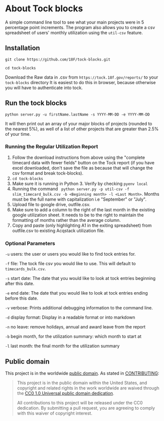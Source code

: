# About Tock blocks

A simple command line tool to see what your main projects were in 5 percentage point increments. The program also allows you to create a csv spreadsheet of users' monthly utilization using the `util-csv` feature.

## Installation
```
git clone https://github.com/18F/tock-blocks.git

cd tock-blocks
```

Download the Raw data in .csv from `https://tock.18f.gov/reports/` to your `tock-blocks` directory
It is easiest to do this in browser, because otherwise you will have to authenticate into tock.

## Run the tock blocks

`python server.py -u firstName.lastName -s YYYY-MM-DD -e YYYY-MM-DD`

It will then print out an array of your major blocks of projects (rounded to the nearest 5%), as well of a list of other projects that are greater than 2.5% of your time.
### Running the Regular Utilization Report
1. Follow the download instructions from above using the "complete timecard data with fewer fields" button on the Tock report (if you have excel downloaded, don't save the file as because that will change the csv format and break tock-blocks).
2. `cd tock-blocks`
3. Make sure it is running in Python 3. Verify by checking `pyenv local`
4. Running the command ` python server.py -p util-csv -f slim_timecard_bulk.csv -b <Beginning month> -l <Last Month>`. Months must be the full name with capitalization i.e "September" or "July".
5. Upload file to google drive, outfile.csv.
6. Make sure to add a column to the right of the last month in the existing google utilization sheet. It needs to be to the right to maintain the formatting of months rather than the average column.
7. Copy and paste (only highlighting A1 in the exiting spreadsheet) from outfile.csv to existing Acqstack utilization file.






### Optional Parameters
`-u` users: the user or users you would like to find tock entries for.

`-f` file: The tock file csv you would like to use. This will default to `timecards_bulk.csv`.

`-s` start date: The date that you would like to look at tock entries beginning after this date.

`-e` end date: The date that you would like to look at tock entries ending before this date.

`-v` verbose: Prints additional debugging information to the command line.

`-d` display format: Display in a readable format or into markdown

`-n` no leave: remove holidays, annual and award leave from the report

`-b` begin month, for the utilization summary: which month to start at

`-l` last month: the final month for the utilization summary



## Public domain

This project is in the worldwide [public domain](LICENSE.md). As stated in [CONTRIBUTING](CONTRIBUTING.md):

> This project is in the public domain within the United States, and copyright and related rights in the work worldwide are waived through the [CC0 1.0 Universal public domain dedication](https://creativecommons.org/publicdomain/zero/1.0/).
>
> All contributions to this project will be released under the CC0 dedication. By submitting a pull request, you are agreeing to comply with this waiver of copyright interest.

